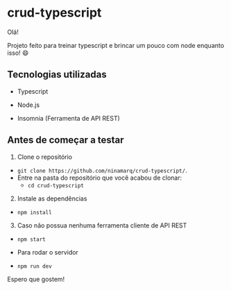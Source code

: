 # crud-typescript

Olá!

Projeto feito para treinar typescript e brincar um pouco com node enquanto isso! 😄

## Tecnologias utilizadas

- Typescript

- Node.js

- Insomnia (Ferramenta de API REST)

## Antes de começar a testar

1. Clone o repositório

- `git clone https://github.com/ninamarq/crud-typescript/`.
- Entre na pasta do repositório que você acabou de clonar:
  - `cd crud-typescript`

2. Instale as dependências

- `npm install`

3. Caso não possua nenhuma ferramenta cliente de API REST

- `npm start`

- Para rodar o servidor
- `npm run dev`

Espero que gostem!
